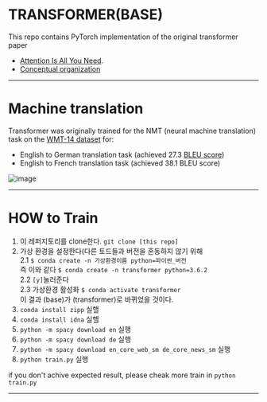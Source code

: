 # TRANSFORMER(BASE)
This repo contains PyTorch implementation of the original transformer paper 
* [Attention Is All You Need](https://arxiv.org/pdf/1706.03762.pdf).      
* [Conceptual organization](https://yerimoh.github.io/Lan/)   



------


# Machine translation

Transformer was originally trained for the NMT (neural machine translation) task on the [WMT-14 dataset](https://torchtext.readthedocs.io/en/latest/datasets.html#wmt14) for:
* English to German translation task (achieved 27.3 [BLEU score](https://en.wikipedia.org/wiki/BLEU))
* English to French translation task (achieved 38.1 BLEU score)
 
![image](https://user-images.githubusercontent.com/76824611/185812227-620f98f6-845e-41cd-b5f0-9d3bd40e422b.png)

 
 



-----


# HOW to Train

1. 이 레퍼지토리를 clone한다. ```git clone [this repo]```     
2. 가상 환경을 설정한다(다른 토드들과 버전을 혼동하지 않기 위해   
   2.1 ```$ conda create -n 가상환경이름 python=파이썬_버전```     
         즉 이와 같다 ```$ conda create -n transformer python=3.6.2```      
   2.2 ```[y]```눌러준다     
   2.3 가상환경 활성화 ```$ conda activate transformer```      
       이 결과 (base)가 (transformer)로 바뀌었을 것이다.   
 3. ```conda install zipp``` 실핼   
 4. ```conda install idna``` 실핼   
 5. ```python -m spacy download en``` 실행   
 6. ```python -m spacy download de``` 실행
 7. ```python -m spacy download en_core_web_sm de_core_news_sm``` 실행
 8. ```python train.py``` 실행


if you don't achive expected result, 
please cheak more train in ```python train.py```

----



